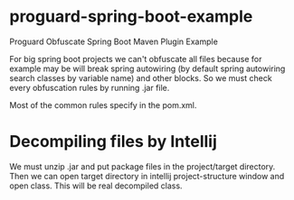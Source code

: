 # proguard-spring-boot-example
Proguard Obfuscate Spring Boot Maven Plugin Example

For big spring boot projects we can't obfuscate all files because for example may be will break spring autowiring (by default spring autowiring search classes by variable name) and other blocks. So we must check every obfuscation rules by running .jar file. 

Most of the common rules specify in the pom.xml.

# Decompiling files by Intellij
We must unzip .jar and put package files in the project/target directory. Then we can open target directory in intellij project-structure window and open class. This will be real decompiled class.

